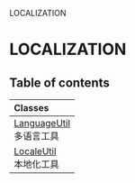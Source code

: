 LOCALIZATION

# LOCALIZATION <Badge type="tip" text="Groups" /> <Score text="LOCALIZATION" />

## Table of contents
| Classes |
| :-----|
| [LanguageUtil](../classes/mw.LanguageUtil.md) <br> 多语言工具 |
| [LocaleUtil](../classes/mw.LocaleUtil.md) <br> 本地化工具 |

